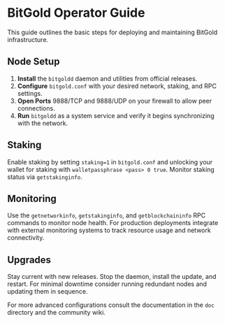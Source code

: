 # BitGold Operator Guide

This guide outlines the basic steps for deploying and maintaining BitGold infrastructure.

## Node Setup

1. **Install** the `bitgoldd` daemon and utilities from official releases.
2. **Configure** `bitgold.conf` with your desired network, staking, and RPC settings.
3. **Open Ports** 9888/TCP and 9888/UDP on your firewall to allow peer connections.
4. **Run** `bitgoldd` as a system service and verify it begins synchronizing with the network.

## Staking

Enable staking by setting `staking=1` in `bitgold.conf` and unlocking your wallet for staking with `walletpassphrase <pass> 0 true`. Monitor staking status via `getstakinginfo`.

## Monitoring

Use the `getnetworkinfo`, `getstakinginfo`, and `getblockchaininfo` RPC commands to monitor node health. For production deployments integrate with external monitoring systems to track resource usage and network connectivity.

## Upgrades

Stay current with new releases. Stop the daemon, install the update, and restart. For minimal downtime consider running redundant nodes and updating them in sequence.

For more advanced configurations consult the documentation in the `doc` directory and the community wiki.
